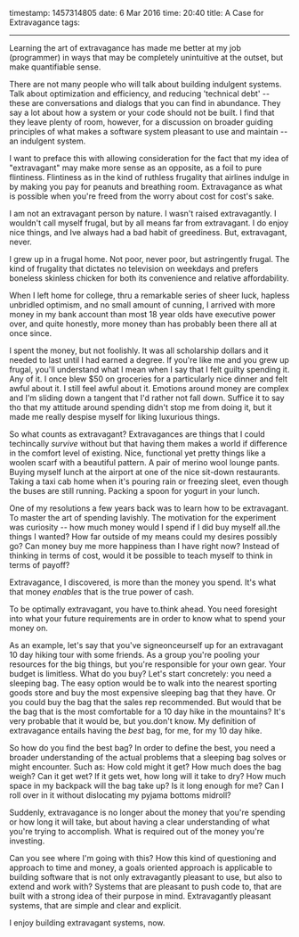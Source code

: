 timestamp: 1457314805
date: 6 Mar 2016
time: 20:40
title: A Case for Extravagance
tags: 

---
Learning the art of extravagance has made me better at my job (programmer) in ways that may be completely unintuitive at the outset, but make quantifiable sense.

There are not many people who will talk about building indulgent systems. Talk about optimization and efficiency, and reducing 'technical debt' -- these are conversations and dialogs that you can find in abundance. They say a lot about how a system or your code should not be built. I find that they leave plenty of room, however, for a discussion on broader guiding principles of what makes a software system pleasant to use and maintain -- an indulgent system.

I want to preface this with allowing consideration for the fact that my idea of "extravagant" may make more sense as an opposite, as a foil to pure flintiness. Flintiness as in the kind of ruthless frugality that airlines indulge in by making you pay for peanuts and breathing room. Extravagance as what is possible when you're freed from the worry about cost for cost's sake.

I am not an extravagant person by nature. I wasn't raised extravagantly. I wouldn't call myself frugal, but by all means far from extravagant. I do enjoy nice things, and Ive always had a bad habit of greediness. But, extravagant, never. 

I grew up in a frugal home. Not poor, never poor, but astringently frugal. The kind of frugality that dictates no television on weekdays and prefers boneless skinless chicken for both its convenience and relative affordability.

When I left home for college, thru a remarkable series of sheer luck, hapless unbridled optimism, and no small amount of cunning, I arrived with more money in my bank account than most 18 year olds have executive power over, and quite honestly,  more money than has probably been there all at once since. 

I spent the money, but not foolishly. It was all scholarship dollars and it needed to last until I had earned a degree. If you're like me and you grew up frugal, you'll understand what I mean when I say that I felt guilty spending it. Any of it. I once blew $50 on groceries for a particularly nice dinner and felt awful about it. I still feel awful about it. Emotions around money are complex and I'm sliding down a tangent that I'd rather not fall down. Suffice it to say tho that my attitude around spending didn't stop me from doing it, but it made me really despise myself for liking luxurious things. 

So what counts as extravagant? Extravagances are things that I could techincally *survive* without but that having them makes a world if difference in the comfort level of existing. Nice, functional yet pretty things like a woolen scarf with a beautiful pattern. A pair of merino wool lounge pants. Buying myself lunch at the airport at one of the nice sit-down restaurants. Taking a taxi cab home when it's pouring rain or freezing sleet, even though the buses are still running. Packing a spoon for yogurt in your lunch.

One of my resolutions a few years back was to learn how to be extravagant. To master the art of spending lavishly. The motivation for the experiment was curiosity -- how much money would I spend if I did buy myself all.the things I wanted? How far outside of my means could my desires possibly go?  Can money buy me more happiness than I have right now? Instead of thinking in terms of cost, would it be possible to teach myself to think in terms of payoff?
 
 Extravagance, I discovered, is more than the money you spend. It's what that money *enables* that is the true power of cash. 

 To be optimally extravagant, you have to.think ahead. You need foresight into what your future requirements are in order to know what to spend your money on. 

 As an example, let's say that you've signeonceurself up for an extravagant 10 day hiking tour with some friends. As a group you're pooling your resources for the big things, but you're responsible for your own gear. Your budget is limitless. What do you buy? Let's start concretely: you need a sleeping bag. The easy option would be to walk into the nearest sporting goods store and buy the most expensive sleeping bag that they have. Or you could buy the bag that the sales rep recommended. But would that be the bag that is the most comfortable for a 10 day hike in the mountains? It's very probable that it would be, but you.don't know. My definition of extravagance entails having the *best* bag, for me, for my 10 day hike. 

 So how do you find the best bag? In order to define the best, you need a broader understanding of the actual problems that a sleeping bag solves or might encounter.  Such as: How cold might it get? How much does the bag weigh? Can it get wet? If it gets wet, how long will it take to dry? How much space in my backpack will the bag take up? Is it long enough for me? Can I roll over in it without dislocating my pyjama bottoms midroll? 

 Suddenly, extravagance is no longer about the money that you're spending or how long it will take, but about having a clear understanding of what you're trying to accomplish. What is required out of the money you're investing.

 Can you see where I'm going with this? How this kind of questioning and approach to time and money, a goals oriented approach is applicable to building software that is not only extravagantly pleasant to use, but also to extend and work with? Systems that are pleasant to push code to, that are built with a strong idea of their purpose in mind. Extravagantly pleasant systems, that are simple and clear and explicit.

 I enjoy building extravagant systems, now. 
